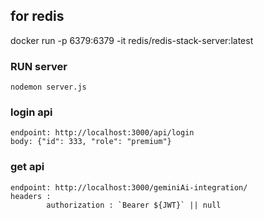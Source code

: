 ## for redis
docker run -p 6379:6379 -it redis/redis-stack-server:latest


### RUN server
    nodemon server.js

### login api
    endpoint: http://localhost:3000/api/login
    body: {"id": 333, "role": "premium"}

### get api
    endpoint: http://localhost:3000/geminiAi-integration/
    headers : 
            authorization : `Bearer ${JWT}` || null
